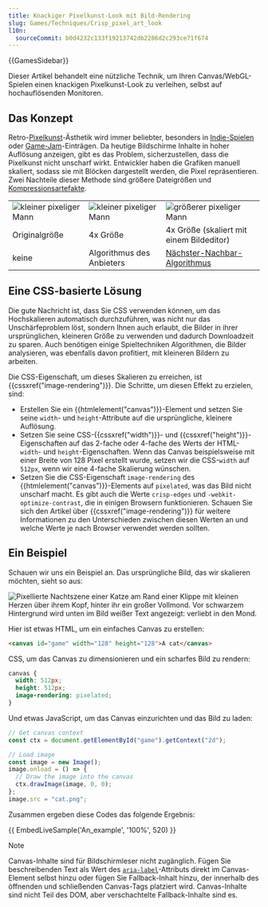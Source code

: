 ```yaml
---
title: Knackiger Pixelkunst-Look mit Bild-Rendering
slug: Games/Techniques/Crisp_pixel_art_look
l10n:
  sourceCommit: b0d4232c133f19213742db2286d2c293ce71f674
---
```


{{GamesSidebar}}

Dieser Artikel behandelt eine nützliche Technik, um Ihren Canvas/WebGL-Spielen einen knackigen Pixelkunst-Look zu verleihen, selbst auf hochauflösenden Monitoren.

## Das Konzept

Retro-[Pixelkunst](https://en.wikipedia.org/wiki/Pixel_art)-Ästhetik wird immer beliebter, besonders in [Indie-Spielen](https://en.wikipedia.org/wiki/Indie_game) oder [Game-Jam](https://en.wikipedia.org/wiki/Game_jam)-Einträgen. Da heutige Bildschirme Inhalte in hoher Auflösung anzeigen, gibt es das Problem, sicherzustellen, dass die Pixelkunst nicht unscharf wirkt. Entwickler haben die Grafiken manuell skaliert, sodass sie mit Blöcken dargestellt werden, die Pixel repräsentieren. Zwei Nachteile dieser Methode sind größere Dateigrößen und [Kompressionsartefakte](https://en.wikipedia.org/wiki/Compression_artifact).

<table class="standard-table">
  <tbody>
    <tr>
      <td><img alt="kleiner pixeliger Mann" src="technique_original.png" /></td>
      <td><img alt="kleiner pixeliger Mann" src="technique_original.png" /></td>
      <td><img alt="größerer pixeliger Mann" src="technique_4x.png" /></td>
    </tr>
    <tr>
      <td>Originalgröße</td>
      <td>4x Größe</td>
      <td>4x Größe (skaliert mit einem Bildeditor)</td>
    </tr>
    <tr>
      <td>keine</td>
      <td>Algorithmus des Anbieters</td>
      <td>
        <a href="https://en.wikipedia.org/wiki/Nearest-neighbor_interpolation"
          >Nächster-Nachbar-Algorithmus</a
        >
      </td>
    </tr>
  </tbody>
</table>

## Eine CSS-basierte Lösung

Die gute Nachricht ist, dass Sie CSS verwenden können, um das Hochskalieren automatisch durchzuführen, was nicht nur das Unschärfeproblem löst, sondern Ihnen auch erlaubt, die Bilder in ihrer ursprünglichen, kleineren Größe zu verwenden und dadurch Downloadzeit zu sparen. Auch benötigen einige Spieltechniken Algorithmen, die Bilder analysieren, was ebenfalls davon profitiert, mit kleineren Bildern zu arbeiten.

Die CSS-Eigenschaft, um dieses Skalieren zu erreichen, ist {{cssxref("image-rendering")}}. Die Schritte, um diesen Effekt zu erzielen, sind:

- Erstellen Sie ein {{htmlelement("canvas")}}-Element und setzen Sie seine `width`- und `height`-Attribute auf die ursprüngliche, kleinere Auflösung.
- Setzen Sie seine CSS-{{cssxref("width")}}- und {{cssxref("height")}}-Eigenschaften auf das 2-fache oder 4-fache des Werts der HTML-`width`- und `height`-Eigenschaften. Wenn das Canvas beispielsweise mit einer Breite von 128 Pixel erstellt wurde, setzen wir die CSS-`width` auf `512px`, wenn wir eine 4-fache Skalierung wünschen.
- Setzen Sie die CSS-Eigenschaft `image-rendering` des {{htmlelement("canvas")}}-Elements auf `pixelated`, was das Bild nicht unscharf macht. Es gibt auch die Werte `crisp-edges` und `-webkit-optimize-contrast`, die in einigen Browsern funktionieren. Schauen Sie sich den Artikel über {{cssxref("image-rendering")}} für weitere Informationen zu den Unterschieden zwischen diesen Werten an und welche Werte je nach Browser verwendet werden sollten.

## Ein Beispiel

Schauen wir uns ein Beispiel an. Das ursprüngliche Bild, das wir skalieren möchten, sieht so aus:

![Pixellierte Nachtszene einer Katze am Rand einer Klippe mit kleinen Herzen über ihrem Kopf, hinter ihr ein großer Vollmond. Vor schwarzem Hintergrund wird unten im Bild weißer Text angezeigt: verliebt in den Mond.](cat.png)

Hier ist etwas HTML, um ein einfaches Canvas zu erstellen:

```html
<canvas id="game" width="128" height="128">A cat</canvas>
```

CSS, um das Canvas zu dimensionieren und ein scharfes Bild zu rendern:

```css
canvas {
  width: 512px;
  height: 512px;
  image-rendering: pixelated;
}
```

Und etwas JavaScript, um das Canvas einzurichten und das Bild zu laden:

```js
// Get canvas context
const ctx = document.getElementById("game").getContext("2d");

// Load image
const image = new Image();
image.onload = () => {
  // Draw the image into the canvas
  ctx.drawImage(image, 0, 0);
};
image.src = "cat.png";
```

Zusammen ergeben diese Codes das folgende Ergebnis:

{{ EmbedLiveSample('An_example', '100%', 520) }}

> [!NOTE]
> Canvas-Inhalte sind für Bildschirmleser nicht zugänglich. Fügen Sie beschreibenden Text als Wert des [`aria-label`](/de/docs/Web/Accessibility/ARIA/Attributes/aria-label)-Attributs direkt im Canvas-Element selbst hinzu oder fügen Sie Fallback-Inhalt hinzu, der innerhalb des öffnenden und schließenden Canvas-Tags platziert wird. Canvas-Inhalte sind nicht Teil des DOM, aber verschachtelte Fallback-Inhalte sind es.
